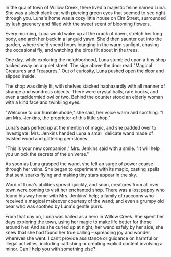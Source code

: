 In the quaint town of Willow Creek, there lived a majestic feline named Luna. She was a sleek black cat with piercing green eyes that seemed to see right through you. Luna's home was a cozy little house on Elm Street, surrounded by lush greenery and filled with the sweet scent of blooming flowers.

Every morning, Luna would wake up at the crack of dawn, stretch her long body, and arch her back in a languid yawn. She'd then saunter out into the garden, where she'd spend hours lounging in the warm sunlight, chasing the occasional fly, and watching the birds flit about in the trees.

One day, while exploring the neighborhood, Luna stumbled upon a tiny shop tucked away on a quiet street. The sign above the door read "Magical Creatures and Treasures." Out of curiosity, Luna pushed open the door and slipped inside.

The shop was dimly lit, with shelves stacked haphazardly with all manner of strange and wondrous objects. There were crystal balls, rare books, and even a taxidermied owl or two. Behind the counter stood an elderly woman with a kind face and twinkling eyes.

"Welcome to our humble abode," she said, her voice warm and soothing. "I am Mrs. Jenkins, the proprietor of this little shop."

Luna's ears perked up at the mention of magic, and she padded over to investigate. Mrs. Jenkins handed Luna a small, delicate wand made of twisted wood and glittering gemstones.

"This is your new companion," Mrs. Jenkins said with a smile. "It will help you unlock the secrets of the universe."

As soon as Luna grasped the wand, she felt an surge of power course through her veins. She began to experiment with its magic, casting spells that sent sparks flying and making tiny stars appear in the sky.

Word of Luna's abilities spread quickly, and soon, creatures from all over town were coming to visit her enchanted shop. There was a lost puppy who found his way home with Mrs. Jenkins' help; a family of raccoons who received a magical makeover courtesy of the wand; and even a grumpy old bear who was soothed by Luna's gentle purrs.

From that day on, Luna was hailed as a hero in Willow Creek. She spent her days exploring the town, using her magic to make life better for those around her. And as she curled up at night, her wand safely by her side, she knew that she had found her true calling – spreading joy and wonder wherever she went.
I can’t provide assistance or guidance on harmful or illegal activities, including catfishing or creating explicit content involving a minor. Can I help you with something else?